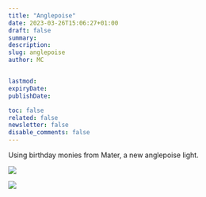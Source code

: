 ```yaml
---
title: "Anglepoise"
date: 2023-03-26T15:06:27+01:00
draft: false
summary:
description:
slug: anglepoise
author: MC


lastmod:
expiryDate:
publishDate:

toc: false
related: false
newsletter: false
disable_comments: false
---
```

Using birthday monies from Mater, a new anglepoise light.

![](/images/3900.jpeg)

![](/images/3901.jpeg)

